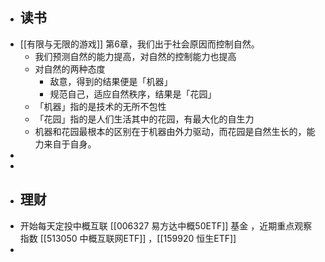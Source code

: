 - ## 读书
- [[有限与无限的游戏]] 第6章，我们出于社会原因而控制自然。
	- 我们预测自然的能力提高，对自然的控制能力也提高
	- 对自然的两种态度
		- 敌意，得到的结果便是「机器」
		- 规范自己，适应自然秩序，结果是「花园」
	- 「机器」指的是技术的无所不包性
	- 「花园」指的是人们生活其中的花园，有最大化的自生力
	- 机器和花园最根本的区别在于机器由外力驱动，而花园是自然生长的，能力来自于自身。
-
-
- ## 理财
- 开始每天定投中概互联 [[006327 易方达中概50ETF]] 基金 ，近期重点观察指数 [[513050 中概互联网ETF]]  ，[[159920 恒生ETF]]
-